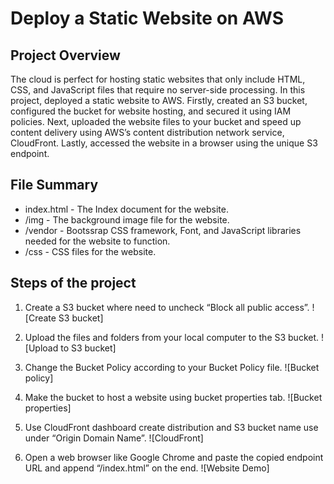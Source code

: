 # Deploy a Static Website on AWS

## Project Overview
The cloud is perfect for hosting static websites that only include HTML, CSS, and JavaScript files that require no server-side processing. In this project, deployed a static website to AWS. Firstly, created an S3 bucket, configured the bucket for website hosting, and secured it using IAM policies. Next, uploaded the website files to your bucket and speed up content delivery using AWS’s content distribution network service, CloudFront. Lastly, accessed the website in a browser using the unique S3 endpoint. 


## File Summary
* index.html - The Index document for the website.
* /img - The background image file for the website.
* /vendor - Bootssrap CSS framework, Font, and JavaScript libraries needed for the website to function.
* /css - CSS files for the website.


## Steps of the project

1. Create a S3 bucket where need to uncheck “Block all public access”.
![Create S3 bucket]

2. Upload the files and folders from your local computer to the S3 bucket.
![Upload to S3 bucket]

3. Change the Bucket Policy according to your Bucket Policy file.
![Bucket policy]

4. Make the bucket to host a website using bucket properties tab.
![Bucket properties]

5. Use CloudFront dashboard create distribution and S3 bucket name use under “Origin Domain Name”.
![CloudFront]

6. Open a web browser like Google Chrome and paste the copied endpoint URL and append “/index.html” on the end.
![Website Demo]

